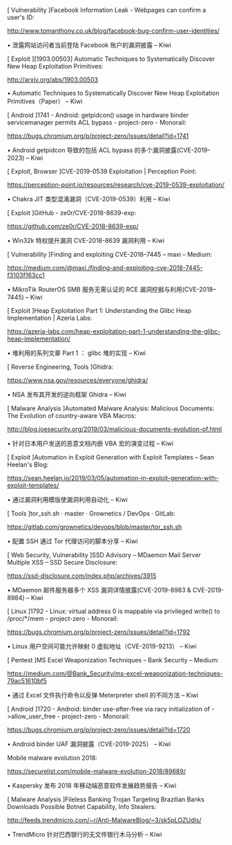 [ Vulnerability ]Facebook Information Leak - Webpages can confirm a user's ID: 

http://www.tomanthony.co.uk/blog/facebook-bug-confirm-user-identities/

• 泄露网站访问者当前登陆 Facebook 账户的漏洞披露 – Kiwi



[ Exploit ][1903.00503] Automatic Techniques to Systematically Discover New Heap Exploitation Primitives: 

http://arxiv.org/abs/1903.00503

• Automatic Techniques to Systematically Discover New Heap Exploitation Primitives（Paper） – Kiwi



[ Android ]1741 - Android: getpidcon() usage in hardware binder servicemanager permits ACL bypass - project-zero - Monorail:

https://bugs.chromium.org/p/project-zero/issues/detail?id=1741

• Android getpidcon 导致的包括 ACL bypass 的多个漏洞披露(CVE-2019-2023) – Kiwi



[ Exploit, Browser ]CVE-2019-0539 Exploitation | Perception Point: 

https://perception-point.io/resources/research/cve-2019-0539-exploitation/

• Chakra JIT 类型混淆漏洞（CVE-2019-0539）利用 – Kiwi



[ Exploit ]GitHub - ze0r/CVE-2018-8639-exp: 

https://github.com/ze0r/CVE-2018-8639-exp/

• Win32k 特权提升漏洞 CVE-2018-8639 漏洞利用 – Kiwi



[ Vulnerability ]Finding and exploiting CVE-2018–7445 – maxi – Medium: 

https://medium.com/@maxi./finding-and-exploiting-cve-2018-7445-f3103f163cc1

• MikroTik RouterOS SMB 服务无需认证的 RCE 漏洞挖掘与利用(CVE-2018–7445) – Kiwi



[ Exploit ]Heap Exploitation Part 1: Understanding the Glibc Heap Implementation | Azeria Labs: 

https://azeria-labs.com/heap-exploitation-part-1-understanding-the-glibc-heap-implementation/

• 堆利用的系列文章 Part 1 ： glibc 堆的实现 – Kiwi



[ Reverse Engineering, Tools ]Ghidra: 

https://www.nsa.gov/resources/everyone/ghidra/

• NSA 发布其开发的逆向框架 Ghidra – Kiwi



[ Malware Analysis ]Automated Malware Analysis: Malicious Documents: The Evolution of country-aware VBA Macros: 

http://blog.joesecurity.org/2019/03/malicious-documents-evolution-of.html

• 针对日本用户发送的恶意文档内嵌 VBA 宏的演变过程 – Kiwi



[ Exploit ]Automation in Exploit Generation with Exploit Templates – Sean Heelan's Blog: 

https://sean.heelan.io/2019/03/05/automation-in-exploit-generation-with-exploit-templates/

• 通过漏洞利用模版使漏洞利用自动化 – Kiwi



[ Tools ]tor_ssh.sh · master · Grownetics / DevOps · GitLab: 

https://gitlab.com/grownetics/devops/blob/master/tor_ssh.sh

• 配置 SSH 通过 Tor 代理访问的脚本分享 – Kiwi



[ Web Security, Vulnerability ]SSD Advisory – MDaemon Mail Server Multiple XSS – SSD Secure Disclosure: 

https://ssd-disclosure.com/index.php/archives/3915

• MDaemon 邮件服务器多个 XSS 漏洞详情披露(CVE-2019-8983 & CVE-2019-8984) – Kiwi



[ Linux ]1792 - Linux: virtual address 0 is mappable via privileged write() to /proc/*/mem - project-zero - Monorail: 

https://bugs.chromium.org/p/project-zero/issues/detail?id=1792

• Linux 用户空间可能允许映射 0 虚拟地址（CVE-2019-9213） – Kiwi



[ Pentest ]MS Excel Weaponization Techniques – Bank Security – Medium: 

https://medium.com/@Bank_Security/ms-excel-weaponization-techniques-79ac51610bf5

• 通过 Excel 文件执行命令以反弹 Meterpreter shell 的不同方法 – Kiwi



[ Android ]1720 - Android: binder use-after-free via racy initialization of ->allow_user_free - project-zero - Monorail: 

https://bugs.chromium.org/p/project-zero/issues/detail?id=1720

• Android binder UAF 漏洞披露（CVE-2019-2025）  – Kiwi



Mobile malware evolution 2018: 

https://securelist.com/mobile-malware-evolution-2018/89689/

• Kaspersky 发布 2018 年移动端恶意软件发展趋势报告 – Kiwi



[ Malware Analysis ]Fileless Banking Trojan Targeting Brazilian Banks Downloads Possible Botnet Capability, Info Stealers: 

http://feeds.trendmicro.com/~r/Anti-MalwareBlog/~3/sk5pLOZUdIs/

• TrendMicro 针对巴西银行的无文件银行木马分析 – Kiwi
